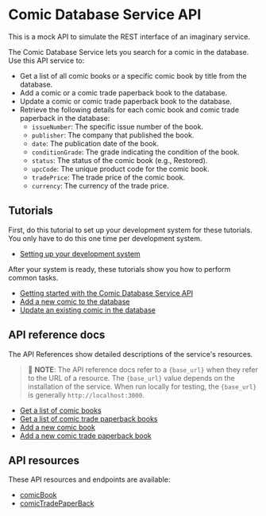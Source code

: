 # Comic Database Service API

This is a mock API to simulate the REST interface of an imaginary service.

The Comic Database Service lets you search for a comic in the database. Use this API service to:
- Get a list of all comic books or a specific comic book by title from the database.
- Add a comic or a comic trade paperback book to the database.
- Update a comic or comic trade paperback book to the database.
- Retrieve the following details for each comic book and comic trade paperback in the database:
    - `issueNumber`: The specific issue number of the book.
    - `publisher`: The company that published the book.
    - `date`: The publication date of the book.
    - `conditionGrade`: The grade indicating the condition of the book.
    - `status`: The status of the comic book (e.g., Restored).
    - `upcCode`: The unique product code for the comic book.
    - `tradePrice`: The trade price of the comic book.
    - `currency`: The currency of the trade price.

## Tutorials

First, do this tutorial to set up your development system for these tutorials. You only have to do this one time per development system.

* [Setting up your development system](../tutorials/dev-env.md)

After your system is ready, these tutorials show you how to perform common tasks.
- [Getting started with the Comic Database Service API](../tutorials/Getting_started.md)
- [Add a new comic to the database](../tutorials/Add_a_new_comic.md)
- [Update an existing comic in the database](../tutorials/Update_a_comic.md)

## API reference docs

The API References show detailed descriptions of the service's resources.

> 📘 **NOTE**: The API reference docs refer to a `{base_url}` when they
refer to the URL of a resource. The `{base_url}` value depends
on the installation of the service. When run locally for testing, the `{base_url}` is
generally `http://localhost:3000`.

- [Get a list of comic books](../api/Get-comics.md)
- [Get a list of comic trade paperback books](../api/Get-comics-paperback.md)
- [Add a new comic book](../api/Post-comic.md)
- [Add a new comic trade paperback book](../api/Post-comic-paperback.md)

## API resources

These API resources and endpoints are available:
- [comicBook](../api/comicBook.md)
- [comicTradePaperBack](../api/comicTradePaperBack.md)
